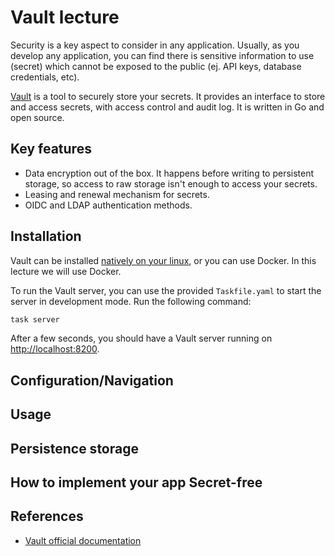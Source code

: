 # Vault lecture

Security is a key aspect to consider in any application. Usually, as you develop
any application, you can find there is sensitive information to use (secret)
which cannot be exposed to the public (ej. API keys, database credentials, etc).

[Vault](https://github.com/hashicorp/vault) is a tool to securely store your
secrets. It provides an interface to store and access secrets, with access
control and audit log. It is written in Go and open source.

## Key features

- Data encryption out of the box. It happens before writing to persistent
  storage, so access to raw storage isn't enough to access your secrets.
- Leasing and renewal mechanism for secrets.
- OIDC and LDAP authentication methods.

## Installation

Vault can be installed
[natively on your linux](https://developer.hashicorp.com/vault/docs/deploy/run-as-service),
or you can use Docker. In this lecture we will use Docker.

To run the Vault server, you can use the provided `Taskfile.yaml` to start the
server in development mode. Run the following command:

```bash
task server
```

After a few seconds, you should have a Vault server running on
[http://localhost:8200](http://localhost:8200).

## Configuration/Navigation

<!-- TODO -->

## Usage

<!-- TODO CLI ? -->
<!-- TODO APP (fastapi vs go) -->

## Persistence storage

<!-- TODO -->

## How to implement your app Secret-free

<!-- TODO -->

## References

- [Vault official documentation](https://developer.hashicorp.com/vault/docs)
